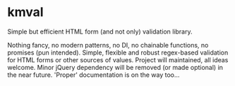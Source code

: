 # kmval
Simple but efficient HTML form (and not only) validation library.

Nothing fancy, no modern patterns, no DI, no chainable functions, no promises (pun intended).
Simple, flexible and robust regex-based validation for HTML forms or other sources of values.
Project will maintained, all ideas welcome.
Minor jQuery dependency will be removed (or made optional) in the near future.
'Proper' documentation is on the way too...
